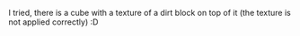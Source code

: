 I tried, there is a cube with a texture of a dirt block on top of it (the texture is not applied correctly) :D
